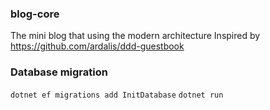 ### blog-core
The mini blog that using the modern architecture
Inspired by https://github.com/ardalis/ddd-guestbook

### Database migration

`dotnet ef migrations add InitDatabase`
`dotnet run`
